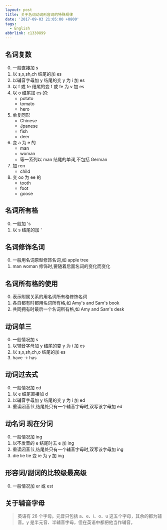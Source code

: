 ```yaml
---
layout: post
title: 关于名词动词形容词的特殊规律
date: '2017-09-03 21:05:00 +0800'
tags:
  - English
abbrlink: c1330899
---
```


名词复数
---
0. 一般直接加 s
0. 以 s,x,sh,ch 结尾的加 es
0. 以辅音字母加 y 结尾的变 y 为 i 加 es
0. 以 f 或 fe 结尾的变 f 或 fe 为 v 加 es
0. 以 o 结尾加 es 的:
    + potato
    + tomato
    + hero
0. 单复同形
    + Chinese
    + Jpanese
    + fish
    + deer
0. 变 a 为 e 的
    + man
    + woman
    + 等一系列以 man 结尾的单词,不包括 German
0. 加 ren
    + child
0. 变 oo 为 ee 的
    + tooth
    + foot
    + goose

名词所有格
---
0. 一般加 's
0. 以 s 结尾的加 '

名词修饰名词
---
0. 一般用名词原型修饰名词,如 apple tree
0. man woman 修饰时,要随着后面名词的变化而变化

名词所有格的使用
---
0. 表示附属关系的用名词所有格修饰名词
0. 各自都有时都用名词所有格,如 Amy's and Sam's book
0. 共同拥有时最后一个名词所有格,如 Amy and Sam's desk

动词单三
---
0. 一般情况加 s
0. 以辅音字母加 y 结尾的变 y 为 i 加 es
0. 以 s,x,sh,ch,o 结尾的加 es
0. have -> has

动词过去式
---
0. 一般情况加 ed
0. 以 e 结尾直接加 d
0. 以辅音字母加 y 结尾的变 y 为 i 加 ed
0. 重读闭音节,结尾处只有一个辅音字母时,双写该字母加 ed

动名词 现在分词
---
0. 一般情况加 ing
0. 以不发音的 e 结尾时去 e 加 ing
0. 重读闭音节,结尾处只有一个辅音字母时,双写该字母加 ing
0. die lie tie 变 ie 为 y 加 ing

形容词/副词的比较级最高级
---
0. 一般情况加 er 或 est

关于辅音字母
---
> 英语有 26 个字母。元音只包括 a、e、i、o、u 这五个字母，其余的都为辅音。y 是半元音、半辅音字母，但在英语中都把他当作辅音。
